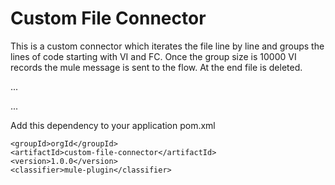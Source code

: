 # Custom File Connector

This is a custom connector which  iterates the file line by line and groups the lines of code starting with VI and FC. Once the group size is 10000 VI records the mule message is sent to the flow. At the end file is deleted.


...


...


Add this dependency to your application pom.xml

```
<groupId>orgId</groupId>
<artifactId>custom-file-connector</artifactId>
<version>1.0.0</version>
<classifier>mule-plugin</classifier>
```
